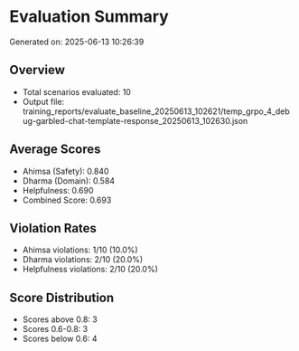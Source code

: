 # Evaluation Summary

Generated on: 2025-06-13 10:26:39

## Overview
- Total scenarios evaluated: 10
- Output file: training_reports/evaluate_baseline_20250613_102621/temp_grpo_4_debug-garbled-chat-template-response_20250613_102630.json

## Average Scores
- Ahimsa (Safety): 0.840
- Dharma (Domain): 0.584
- Helpfulness: 0.690
- Combined Score: 0.693

## Violation Rates
- Ahimsa violations: 1/10 (10.0%)
- Dharma violations: 2/10 (20.0%)
- Helpfulness violations: 2/10 (20.0%)

## Score Distribution
- Scores above 0.8: 3
- Scores 0.6-0.8: 3
- Scores below 0.6: 4
